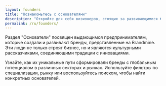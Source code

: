 ```yaml
---
layout: founders
title: "Познакомьтесь с основателями"
description: "Откройте для себя визионеров, стоящих за развивающимися брендами стран БРИКС+, их истории, опыт и созданные ими бренды."
permalink: /ru/founders/
---
```


Раздел "Основатели" посвящен выдающимся предпринимателям, которые создали и развивают бренды, представленные на Brandmine. Эти люди не только строят бизнес, но и являются культурными рассказчиками, соединяющими традиции с инновациями.

Узнайте, как их уникальные пути сформировали бренды с глобальным потенциалом в различных секторах и рынках. Используйте фильтры по специализации, рынку или воспользуйтесь поиском, чтобы найти конкретных основателей.